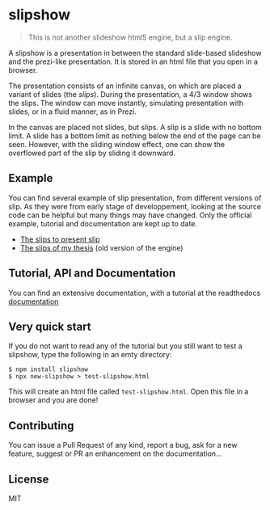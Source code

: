 # slipshow

> This is not another slideshow html5 engine, but a slip engine.

A slipshow is a presentation in between the standard slide-based slideshow and the prezi-like presentation. It is stored in an html file that you open in a browser.

The presentation consists of an infinite canvas, on which are placed a variant of slides (the *slips*). During the presentation, a 4/3 window shows the slips. The window can move instantly, simulating presentation with slides, or in a fluid manner, as in Prezi.

In the canvas are placed not slides, but slips. A slip is a slide with no bottom limit. A slide has a bottom limit as nothing below the end of the page can be seen. However, with the sliding window effect, one can show the overflowed part of the slip by sliding it downward.

## Example

You can find several example of slip presentation, from different versions of slip. As they were from early stage of developpement, looking at the source code can be helpful but many things may have changed. Only the official example, tutorial and documentation are kept up to date.

- [The slips to present slip](http://choum.net/panglesd/slides/slip-js/slides.html)
- [The slips of my thesis](http://choum.net/panglesd/slides/slides-js/slides.html) (old version of the engine)

##  Tutorial, API and Documentation

You can find an extensive documentation, with a tutorial at the readthedocs [documentation](https://slipshow.readthedocs.io)

## Very quick start

If you do not want to read any of the tutorial but you still want to test a slipshow, type the following in an emty directory:

```
$ npm install slipshow
$ npx new-slipshow > test-slipshow.html
```
This will create an html file called `test-slipshow.html`. Open this file in a browser and you are done!

## Contributing

You can issue a Pull Request of any kind, report a bug, ask for a new feature, suggest or PR an enhancement on the documentation...

## License

MIT

